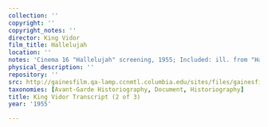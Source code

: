 ```yaml
---
collection: ''
copyright: ''
copyright_notes: ''
director: King Vidor
film_title: Hallelujah
location: ''
notes: 'Cinema 16 "Hallelujah" screening, 1955; Included: ill. from "Hallelujah" (1929)'
physical_description: ''
repository: ''
src: http://gainesfilm.qa-lamp.ccnmtl.columbia.edu/sites/files/gainesfilm/images/king_vidor_transcript2.jpg
taxonomies: [Avant-Garde Historiography, Document, Historiography]
title: King Vidor Transcript (2 of 3)
year: '1955'

---
```


